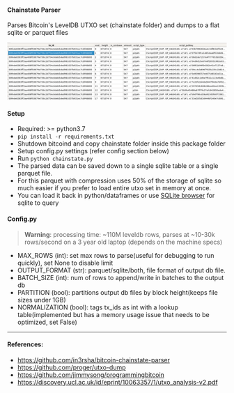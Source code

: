 #### Chainstate Parser
Parses Bitcoin's LevelDB UTXO set (chainstate folder) and dumps to a flat sqlite or parquet files



![alt screenshot](chainstate_screenshot.png)


#### Setup
- Required: >= python3.7
- `pip install -r requirements.txt`
- Shutdown bitcoind and copy chainstate folder inside this package folder
- Setup config.py settings (refer config section below)
- Run `python chainstate.py`
- The parsed data can be saved down to a single sqlite table or a single parquet file. 
- For this parquet with compression uses 50% of the storage of sqlite so much easier if you prefer to load entire utxo set in memory at once.
- You can load it back in python/dataframes or use [SQLite browser](https://sqlitebrowser.org/) for sqlite to query

#### Config.py
> **Warning**: processing time: ~110M leveldb rows, parses at ~10-30k rows/second on a 3 year old laptop (depends on the machine specs)
- MAX_ROWS (int): set max rows to parse(useful for debugging to run quickly), set None to disable limit
- OUTPUT_FORMAT (str): parquet/sqlite/both, file format of output db file. 
- BATCH_SIZE (int): num of rows to append/write in batches to the output db
- PARTITION (bool): partitions output db files by block height(keeps file sizes under 1GB)
- NORMALIZATION (bool): tags tx_ids as int with a lookup table(implemented but has a memory usage issue that needs to be optimized, set False)



---
#### References:
- https://github.com/in3rsha/bitcoin-chainstate-parser
- https://github.com/proger/utxo-dump
- https://github.com/jimmysong/programmingbitcoin
- https://discovery.ucl.ac.uk/id/eprint/10063357/1/utxo_analysis-v2.pdf